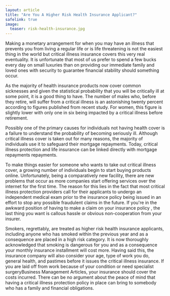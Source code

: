 ```yaml
---
layout: article
title: "Are You A Higher Risk Health Insurance Applicant?"
safelink: true
image:
  teaser: risk-health-insurance.jpg
---
```


Making a monetary arrangement for when you may have an illness that prevents you from living a regular life or is life threatening is not the easiest thing in the world but critical illness insurance covers this very real eventuality. It is unfortunate that most of us prefer to spend a few bucks every day on small luxuries than on providing our immediate family and loved ones with security to guarantee financial stability should something occur.

As the majority of health insurance products now cover common sicknesses and given the statistical probability that you will be critically ill at some point, it is a good thing to have. The number of males who, before they retire, will suffer from a critical illness is an astonishing twenty percent according to figures published from recent study. For women, this figure is slightly lower with only one in six being impacted by a critical illness before retirement.

Possibly one of the primary causes for individuals not having health cover is a failure to understand the probability of becoming seriously ill. Although critical illness cover is taken out for many reasons, the majority of individuals use it to safeguard their mortgage repayments. Today, critical illness protection and life insurance can be linked directly with mortgage repayments repayments.

To make things easier for someone who wants to take out critical illness cover, a growing number of individuals begin to start buying products online. Unfortunately, being a comparatively new facility, there are new problems that occur as more companies start offering services over the internet for the first time. The reason for this lies in the fact that most critical illness protection providers call for their applicants to undergo an independent medical exam prior to the insurance policy being issued in an effort to stop any possible fraudulent claims in the future. If you're in the awkward position of having to make a claim on your insurance policy , the last thing you want is callous hassle or obvious non-cooperation from your insurer.

Smokers, regrettably, are treated as higher risk health insurance applicants, including anyone who has smoked within the previous year and as a consequence are placed in a high risk category. It is now thoroughly acknowledged that smoking is dangerous for you and as a consequence your monthly insurance installment will cost more. Having said this, the insurance company will also consider your age, type of work you do, general health, and pastimes before it issues the critical illness insurance. If you are laid off from work because of your condition or need specialist surgeryBusiness Management Articles, your insurance should cover the costs incurred. There can be no argument about the peace of mind that having a critical illness protection policy in place can bring to somebody who has a family and financial obligations.
